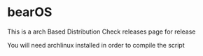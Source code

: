 # bearOS
This is a arch Based Distribution
Check releases page for release

You will need archlinux installed in order to compile the script
